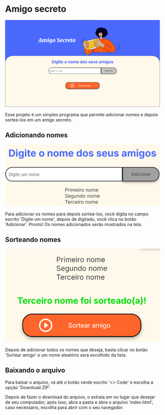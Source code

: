 # Amigo secreto

![Imagem mostrando a tela inicial do projeto.](/READMEimgs/Tela-inicial.png "Tela inicial do projeto.")

Esse projeto é um simples programa que permite adicionar nomes e depois sorteá-los em um amigo secreto.

## Adicionando nomes

![Zoom mostrando o campo para adicionar os nomes à serem sorteados.](/READMEimgs/Adicionando-nomes.png "Campo para adicionar nomes")

Para adicionar os nomes para depois sorteá-los, você digita no campo escrito 'Digite um nome', depois de digitado, você clica no botão 'Adicionar'. Pronto! Os nomes adicionados serão mostrados na tela.

## Sorteando nomes

![Zoom mostrando o botão para sortear os nomes adicionados.](/READMEimgs/Sorteando.png "Botão para sortear os nomes.")

Depois de adicionar todos os nomes que deseja, basta clicar no botão 'Sortear amigo' e um nome aleatório será escolhido da lista.

## Baixando o arquivo

Para baixar o arquivo, vá até o botão verde escrito '<> Code' e escolha a opção 'Download ZIP'.

Depois de fazer o download do arquivo, o extraia em no lugar que desejar de seu computador, após isso, abra a pasta e abra o arquivo 'index.html', caso necessário, escolha para abrir com o seu navegador.
